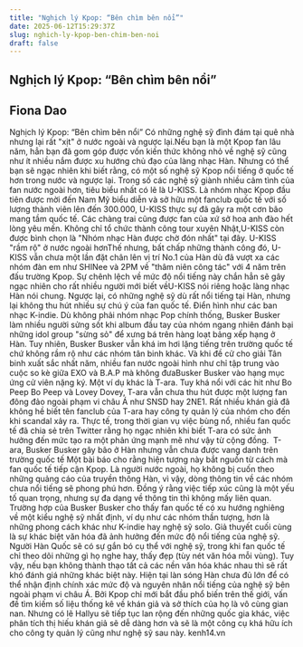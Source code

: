 ```yaml
---
title: "Nghịch lý Kpop: “Bên chìm bên nổi”"
date: 2025-06-12T15:29:37Z
slug: nghich-ly-kpop-ben-chim-ben-noi
draft: false
---
```


## Nghịch lý Kpop: “Bên chìm bên nổi”

## Fiona Dao

Nghịch lý Kpop: “Bên chìm bên nổi”​ 
Có những nghệ sỹ đình đám tại quê nhà nhưng lại rất "xịt" ở nước ngoài và ngược lại.​Nếu bạn là một Kpop fan lâu năm, hẳn bạn đã gom góp được vốn kiến thức không nhỏ về nghệ sỹ cũng như ít nhiều nắm được xu hướng chủ đạo của làng nhạc Hàn. Nhưng có thể bạn sẽ ngạc nhiên khi biết rằng, có một số nghệ sỹ Kpop nổi tiếng ở quốc tế hơn trong nước và ngược lại. ​Trong số các nghệ sỹ giành nhiều cảm tình của fan nước ngoài hơn, tiêu biểu nhất có lẽ là U-KISS. Là nhóm nhạc Kpop đầu tiên được mời đến Nam Mỹ biểu diễn và sở hữu một fanclub quốc tế với số lượng thành viên lên đến 300.000, U-KISS thực sự đã gây ra một cơn bão mang tầm quốc tế. Các chàng trai cũng được fan của xứ sở hoa anh đào hết lòng yêu mến. Không chỉ tổ chức thành công tour xuyên Nhật,U-KISS còn được bình chọn là "Nhóm nhạc Hàn được chờ đón nhất" tại đây. ​​U-KISS "rầm rộ" ở nước ngoài hơn​Thế nhưng, bất chấp những thành công đó, U-KISS vẫn chưa một lần đặt chân lên vị trí No.1 của Hàn dù đã vượt xa các nhóm đàn em như SHINee và 2PM về "thâm niên công tác" với 4 năm trên đấu trường Kpop. Sự chênh lệch về mức độ nổi tiếng này chắn hẳn sẽ gây ngạc nhiên cho rất nhiều người mới biết vềU-KISS nói riêng hoặc làng nhạc Hàn nói chung.
Ngược lại, có những nghệ sỹ dù rất nổi tiếng tại Hàn, nhưng lại không thu hút nhiều sự chú ý của fan quốc tế. Điển hình như các ban nhạc K-indie. Dù không phải nhóm nhạc Pop chính thống, Busker Busker làm nhiều người sửng sốt khi album đầu tay của nhóm ngang nhiên đánh bại những idol group "sừng sỏ" để xưng bá trên hàng loạt bảng xếp hạng ở Hàn. Tuy nhiên, Busker Busker vẫn khá im hơi lặng tiếng trên trường quốc tế chứ không rầm rộ như các nhóm tân binh khác. Và khi đề cử cho giải Tân binh xuất sắc nhất năm, nhiều fan nước ngoài hình như chỉ tập trung vào cuộc so kè giữa EXO và B.A.P mà không đưaBusker Busker vào hạng mục ứng cử viên nặng ký. ​Một ví dụ khác là T-ara. Tuy khá nổi với các hit như Bo Peep Bo Peep và Lovey Dovey, T-ara vẫn chưa thu hút được một lượng fan đông đảo ngoài phạm vi châu Á như SNSD hay 2NE1. Rất nhiều khán giả đã không hề biết tên fanclub của T-ara hay công ty quản lý của nhóm cho đến khi scandal xảy ra. Thực tế, trong thời gian vụ việc bùng nổ, nhiều fan quốc tế đã chia sẻ trên Twitter rằng họ ngạc nhiên khi biết T-ara có sức ảnh hưởng đến mức tạo ra một phản ứng mạnh mẽ như vậy từ cộng đồng. ​​ ​​T-ara, Busker Busker gây bão ở Hàn nhưng vẫn ​chưa được vang danh trên trường quốc tế​ ​Một bài báo cho rằng hiện tượng này bắt nguồn từ cách mà fan quốc tế tiếp cận Kpop. Là người nước ngoài, họ không bị cuốn theo những quảng cáo của truyền thông Hàn, vì vậy, dòng thông tin về các nhóm chưa nổi tiếng sẽ phong phú hơn. Đồng ý rằng việc tiếp xúc cũng là một yếu tố quan trọng, nhưng sự đa dạng về thông tin thì không mấy liên quan. Trường hợp của Busker Busker cho thấy fan quốc tế có xu hướng nghiêng về một kiểu nghệ sỹ nhất định, ví dụ như các nhóm thần tượng, hơn là những phong cách khác như K-indie hay nghệ sỹ solo.
Giả thuyết cuối cùng là sự khác biệt văn hóa đã ảnh hưởng đến mức độ nổi tiếng của nghệ sỹ. Người Hàn Quốc sẽ có sự gắn bó cụ thể với nghệ sỹ, trong khi fan quốc tế chỉ theo dõi những gì họ nghe hay, thấy đẹp (tùy nét văn hóa mỗi vùng). Tuy vậy, nếu bạn không thành thạo tất cả các nền văn hóa khác nhau thì sẽ rất khó đánh giá những khác biệt này. ​Hiện tại làn sóng Hàn chưa đủ lớn để có thể nhận định chính xác mức độ và nguyên nhân nổi tiếng của nghệ sỹ bên ngoài phạm vi châu Á. Bởi Kpop chỉ mới bắt đầu phổ biến trên thế giới, vấn đề tìm kiếm số liệu thống kê về khán giả và sở thích của họ là vô cùng gian nan. Nhưng có lẽ Hallyu sẽ tiếp tục lan rộng đến những quốc gia khác, việc phân tích thị hiếu khán giả sẽ dễ dàng hơn và sẽ là một công cụ khá hữu ích cho công ty quản lý cũng như nghệ sỹ sau này. ​kenh14.vn​